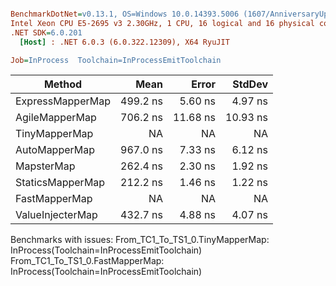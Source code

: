 ``` ini

BenchmarkDotNet=v0.13.1, OS=Windows 10.0.14393.5006 (1607/AnniversaryUpdate/Redstone1)
Intel Xeon CPU E5-2695 v3 2.30GHz, 1 CPU, 16 logical and 16 physical cores
.NET SDK=6.0.201
  [Host] : .NET 6.0.3 (6.0.322.12309), X64 RyuJIT

Job=InProcess  Toolchain=InProcessEmitToolchain  

```
|           Method |     Mean |    Error |   StdDev |
|----------------- |---------:|---------:|---------:|
| ExpressMapperMap | 499.2 ns |  5.60 ns |  4.97 ns |
|   AgileMapperMap | 706.2 ns | 11.68 ns | 10.93 ns |
|    TinyMapperMap |       NA |       NA |       NA |
|    AutoMapperMap | 967.0 ns |  7.33 ns |  6.12 ns |
|       MapsterMap | 262.4 ns |  2.30 ns |  1.92 ns |
| StaticsMapperMap | 212.2 ns |  1.46 ns |  1.22 ns |
|    FastMapperMap |       NA |       NA |       NA |
| ValueInjecterMap | 432.7 ns |  4.88 ns |  4.07 ns |

Benchmarks with issues:
  From_TC1_To_TS1_0.TinyMapperMap: InProcess(Toolchain=InProcessEmitToolchain)
  From_TC1_To_TS1_0.FastMapperMap: InProcess(Toolchain=InProcessEmitToolchain)
